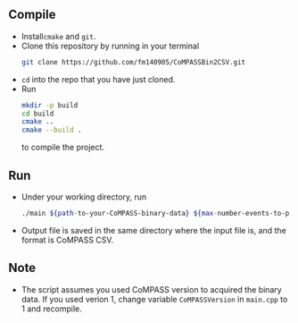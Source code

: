 <!--
 * @Description: 
 * @Author: Ming Fang
 * @Date: 2021-04-06 15:24:22
 * @LastEditors: Ming Fang
 * @LastEditTime: 2022-03-18 18:07:54
-->
## Compile
- Install`cmake` and `git`.
- Clone this repository by running in your terminal 
    ```bash
    git clone https://github.com/fm140905/CoMPASSBin2CSV.git
    ```
- `cd` into the repo that you have just cloned.
- Run 
  ```bash
  mkdir -p build
  cd build
  cmake ..
  cmake --build .
  ``` 
  to compile the project.

## Run
- Under your working directory, run
    ```bash
    ./main ${path-to-your-CoMPASS-binary-data} ${max-number-events-to-process}
    ```
- Output file is saved in the same directory where the input file is, and the format is CoMPASS CSV.

## Note

- The script assumes you used CoMPASS version to acquired the binary data. If you used verion 1, change variable `CoMPASSVersion` in `main.cpp` to 1 and recompile.